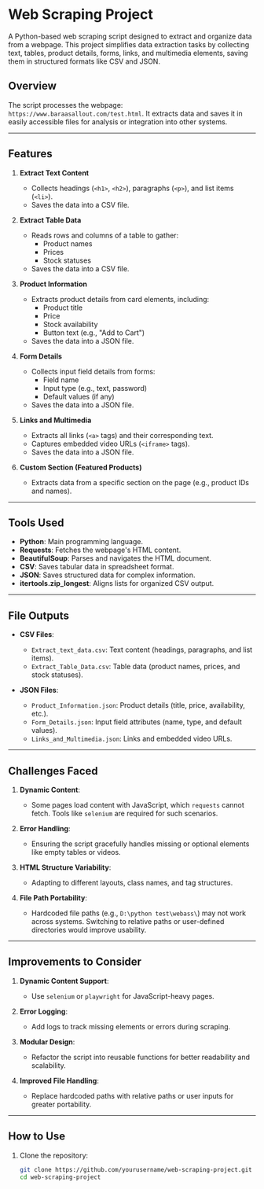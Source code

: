 # Web Scraping Project

A Python-based web scraping script designed to extract and organize data from a webpage. This project simplifies data extraction tasks by collecting text, tables, product details, forms, links, and multimedia elements, saving them in structured formats like CSV and JSON.

## Overview

The script processes the webpage: `https://www.baraasallout.com/test.html`. It extracts data and saves it in easily accessible files for analysis or integration into other systems.

---

## Features

1. **Extract Text Content**
   - Collects headings (`<h1>`, `<h2>`), paragraphs (`<p>`), and list items (`<li>`).
   - Saves the data into a CSV file.

2. **Extract Table Data**
   - Reads rows and columns of a table to gather:
     - Product names
     - Prices
     - Stock statuses
   - Saves the data into a CSV file.

3. **Product Information**
   - Extracts product details from card elements, including:
     - Product title
     - Price
     - Stock availability
     - Button text (e.g., "Add to Cart")
   - Saves the data into a JSON file.

4. **Form Details**
   - Collects input field details from forms:
     - Field name
     - Input type (e.g., text, password)
     - Default values (if any)
   - Saves the data into a JSON file.

5. **Links and Multimedia**
   - Extracts all links (`<a>` tags) and their corresponding text.
   - Captures embedded video URLs (`<iframe>` tags).
   - Saves the data into a JSON file.

6. **Custom Section (Featured Products)**
   - Extracts data from a specific section on the page (e.g., product IDs and names).

---

## Tools Used

- **Python**: Main programming language.
- **Requests**: Fetches the webpage's HTML content.
- **BeautifulSoup**: Parses and navigates the HTML document.
- **CSV**: Saves tabular data in spreadsheet format.
- **JSON**: Saves structured data for complex information.
- **itertools.zip_longest**: Aligns lists for organized CSV output.

---

## File Outputs

- **CSV Files**:
  - `Extract_text_data.csv`: Text content (headings, paragraphs, and list items).
  - `Extract_Table_Data.csv`: Table data (product names, prices, and stock statuses).

- **JSON Files**:
  - `Product_Information.json`: Product details (title, price, availability, etc.).
  - `Form_Details.json`: Input field attributes (name, type, and default values).
  - `Links_and_Multimedia.json`: Links and embedded video URLs.

---

## Challenges Faced

1. **Dynamic Content**:
   - Some pages load content with JavaScript, which `requests` cannot fetch. Tools like `selenium` are required for such scenarios.

2. **Error Handling**:
   - Ensuring the script gracefully handles missing or optional elements like empty tables or videos.

3. **HTML Structure Variability**:
   - Adapting to different layouts, class names, and tag structures.

4. **File Path Portability**:
   - Hardcoded file paths (e.g., `D:\python test\webass\`) may not work across systems. Switching to relative paths or user-defined directories would improve usability.

---

## Improvements to Consider

1. **Dynamic Content Support**:
   - Use `selenium` or `playwright` for JavaScript-heavy pages.

2. **Error Logging**:
   - Add logs to track missing elements or errors during scraping.

3. **Modular Design**:
   - Refactor the script into reusable functions for better readability and scalability.

4. **Improved File Handling**:
   - Replace hardcoded paths with relative paths or user inputs for greater portability.

---

## How to Use

1. Clone the repository:
   ```bash
   git clone https://github.com/yourusername/web-scraping-project.git
   cd web-scraping-project
